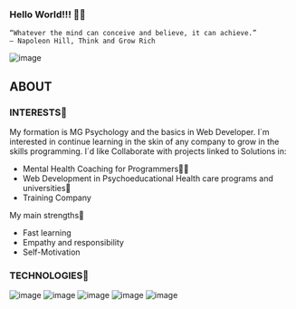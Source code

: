 ### Hello World!!! 👋🚀





~~~
“Whatever the mind can conceive and believe, it can achieve.”
― Napoleon Hill, Think and Grow Rich
~~~
![image](https://www.google.com/logos/doodles/2021/christopher-reeves-69th-birthday-6753651837109086-2x.png)
<!--![image](https://interxion.azureedge.net/cdn/ff/FGoVnzqMYJFF3hNiA-6aMznXyjKOHI5Toy-exXfxk8Q/1585219068/public/inline-images/es_virtual-reality_0516_list.jpg)-->
<!--![image](https://www.atrapalo.com/common/photo/event/4/7/9/7562/510011/vertic_880_0.jpg)-->
<!--![image](https://cdn.pixabay.com/photo/2020/10/28/06/14/smartphone-5692538_960_720.jpg)-->
<!--![image](https://cdn.pixabay.com/photo/2016/04/20/07/21/logo-1340527_960_720.png)-->
<!--![image](https://www.windowscentral.com/sites/wpcentral.com/files/styles/large/public/field/image/2019/01/github-cartoon-kitty.jpg)-->
<!--![image](https://static.vecteezy.com/system/resources/thumbnails/000/693/934/small/dark-blue-technology-and-high-tech-abstract-background.jpg)-->


<!--
**BreitBits/BreitBits** is a ✨ _special_ ✨ repository because its `README.md` (this file) appears on your GitHub profile.







Here are some ideas to get you started:

- 🔭 I’m currently working on ...
- 🌱 I’m currently learning ...
- 👯 I’m looking to collaborate on ...
- 🤔 I’m looking for help with ...
- 💬 Ask me about ...
- 📫 How to reach me: ...
- 😄 Pronouns: ...
- ⚡ Fun fact: ...
-->

## ABOUT 
### INTERESTS🚀
My formation is MG Psychology and the basics in Web Developer.
I´m interested in continue learning in the skin of any company to grow in the skills programming.
I´d like Collaborate with projects linked to Solutions in:

- Mental Health Coaching for Programmers🤹‍♀️
- Web Development in Psychoeducational Health care programs and universities🏅
- Training Company

My main strengths💪


- Fast learning
- Empathy and responsibility
- Self-Motivation

### TECHNOLOGIES🚀
![image](https://img.icons8.com/color/48/000000/javascript--v1.png) 
![image](https://img.icons8.com/color/48/000000/html-5--v1.png)
![image](https://img.icons8.com/color/48/000000/css3.png)
![image](https://img.icons8.com/color/48/000000/python--v1.png) 
![image](https://img.icons8.com/color/48/000000/java-coffee-cup-logo--v1.png)






<!--
Al texto en Markdown puedes añadirle formato como **negrita** o *cursiva* de una manera muy sencilla.
-->
